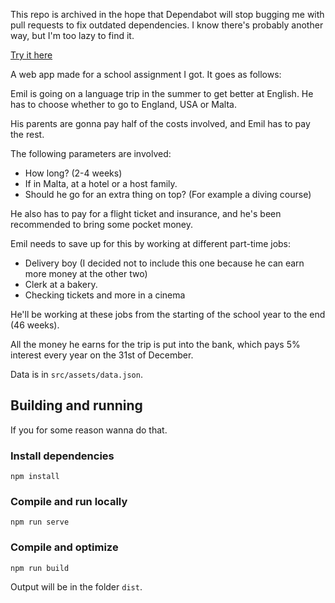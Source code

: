 This repo is archived in the hope that Dependabot will stop bugging me with pull requests to fix outdated dependencies. I know there's probably another way, but I'm too lazy to find it.

[Try it here](https://savings-for-a-language-trip.tobias-sn.ml)

A web app made for a school assignment I got. It goes as follows:

Emil is going on a language trip in the summer to get better at English. He has to choose whether to go to England, USA or Malta.

His parents are gonna pay half of the costs involved, and Emil has to pay the rest.

The following parameters are involved:
- How long? (2-4 weeks)
- If in Malta, at a hotel or a host family.
- Should he go for an extra thing on top? (For example a diving course)

He also has to pay for a flight ticket and insurance, and he's been recommended to bring some pocket money.

Emil needs to save up for this by working at different part-time jobs:
- Delivery boy (I decided not to include this one because he can earn more money at the other two)
- Clerk at a bakery.
- Checking tickets and more in a cinema

He'll be working at these jobs from the starting of the school year to the end (46 weeks).

All the money he earns for the trip is put into the bank, which pays 5% interest every year on the 31st of December.

Data is in `src/assets/data.json`.

## Building and running
If you for some reason wanna do that.

### Install dependencies
```
npm install
```

### Compile and run locally
```
npm run serve
```

### Compile and optimize
```
npm run build
```
Output will be in the folder `dist`.
